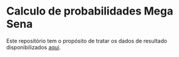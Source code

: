 # Calculo de probabilidades Mega Sena

Este repositório tem o propósito de tratar os dados de resultado disponibilizados [aqui](https://asloterias.com.br/download-todos-resultados-mega-sena).
